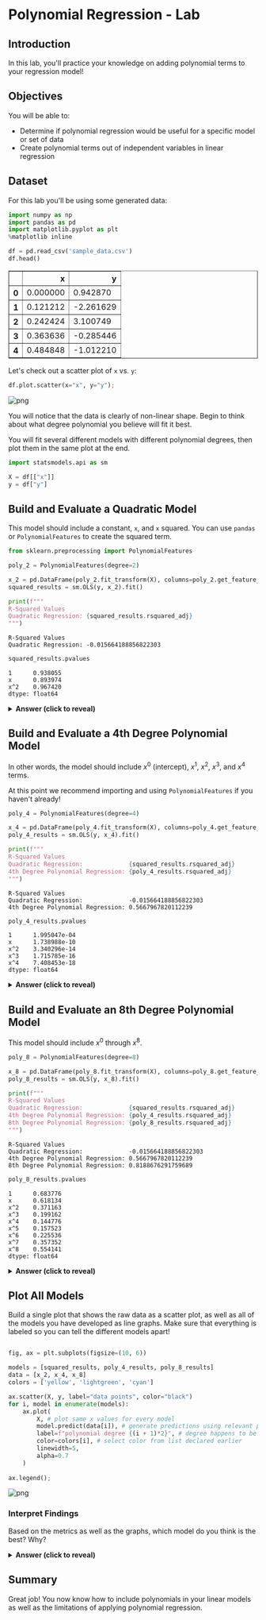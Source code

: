 # Polynomial Regression - Lab

## Introduction

In this lab, you'll practice your knowledge on adding polynomial terms to your regression model! 

## Objectives

You will be able to:

* Determine if polynomial regression would be useful for a specific model or set of data
* Create polynomial terms out of independent variables in linear regression

## Dataset

For this lab you'll be using some generated data:


```python
import numpy as np
import pandas as pd
import matplotlib.pyplot as plt
%matplotlib inline

df = pd.read_csv('sample_data.csv')
df.head()
```




<div>
<style scoped>
    .dataframe tbody tr th:only-of-type {
        vertical-align: middle;
    }

    .dataframe tbody tr th {
        vertical-align: top;
    }

    .dataframe thead th {
        text-align: right;
    }
</style>
<table border="1" class="dataframe">
  <thead>
    <tr style="text-align: right;">
      <th></th>
      <th>x</th>
      <th>y</th>
    </tr>
  </thead>
  <tbody>
    <tr>
      <th>0</th>
      <td>0.000000</td>
      <td>0.942870</td>
    </tr>
    <tr>
      <th>1</th>
      <td>0.121212</td>
      <td>-2.261629</td>
    </tr>
    <tr>
      <th>2</th>
      <td>0.242424</td>
      <td>3.100749</td>
    </tr>
    <tr>
      <th>3</th>
      <td>0.363636</td>
      <td>-0.285446</td>
    </tr>
    <tr>
      <th>4</th>
      <td>0.484848</td>
      <td>-1.012210</td>
    </tr>
  </tbody>
</table>
</div>



Let's check out a scatter plot of `x` vs. `y`: 


```python
df.plot.scatter(x="x", y="y");
```


    
![png](index_files/index_9_0.png)
    


You will notice that the data is clearly of non-linear shape. Begin to think about what degree polynomial you believe will fit it best.

You will fit several different models with different polynomial degrees, then plot them in the same plot at the end.


```python
import statsmodels.api as sm

X = df[["x"]]
y = df["y"]
```

## Build and Evaluate a Quadratic Model

This model should include a constant, `x`, and `x` squared. You can use `pandas` or `PolynomialFeatures` to create the squared term.


```python
from sklearn.preprocessing import PolynomialFeatures

poly_2 = PolynomialFeatures(degree=2)

x_2 = pd.DataFrame(poly_2.fit_transform(X), columns=poly_2.get_feature_names_out(["x"]))
squared_results = sm.OLS(y, x_2).fit()
```


```python
print(f"""
R-Squared Values
Quadratic Regression: {squared_results.rsquared_adj}
""")
```

    
    R-Squared Values
    Quadratic Regression: -0.015664188856822303
    



```python
squared_results.pvalues
```




    1      0.938055
    x      0.893974
    x^2    0.967420
    dtype: float64



<details>
    <summary style="cursor: pointer"><b>Answer (click to reveal)</b></summary>
    
This is not a good model. Because we have multiple terms and are explaining so little of the variance in `y`, we actually have a negative adjusted R-Squared.

None of the coefficients are statistically significant at an alpha of 0.05
    
</details>

## Build and Evaluate a 4th Degree Polynomial Model

In other words, the model should include $x^0$ (intercept), $x^1$, $x^2$, $x^3$, and $x^4$ terms.

At this point we recommend importing and using `PolynomialFeatures` if you haven't already!


```python
poly_4 = PolynomialFeatures(degree=4)

x_4 = pd.DataFrame(poly_4.fit_transform(X), columns=poly_4.get_feature_names_out(["x"]))
poly_4_results = sm.OLS(y, x_4).fit()
```


```python
print(f"""
R-Squared Values
Quadratic Regression:             {squared_results.rsquared_adj}
4th Degree Polynomial Regression: {poly_4_results.rsquared_adj}
""")
```

    
    R-Squared Values
    Quadratic Regression:             -0.015664188856822303
    4th Degree Polynomial Regression: 0.5667967820112239
    



```python
poly_4_results.pvalues
```




    1      1.995047e-04
    x      1.738988e-10
    x^2    3.340296e-14
    x^3    1.715785e-16
    x^4    7.408453e-18
    dtype: float64



<details>
    <summary style="cursor: pointer"><b>Answer (click to reveal)</b></summary>
    
This is much better. We are explaining 57-58% of the variance in the target and all of our coefficients are statistically significant at an alpha of 0.05.
    
</details>

## Build and Evaluate an 8th Degree Polynomial Model

This model should include $x^0$ through $x^8$.


```python
poly_8 = PolynomialFeatures(degree=8)

x_8 = pd.DataFrame(poly_8.fit_transform(X), columns=poly_8.get_feature_names_out(["x"]))
poly_8_results = sm.OLS(y, x_8).fit()
```


```python
print(f"""
R-Squared Values
Quadratic Regression:             {squared_results.rsquared_adj}
4th Degree Polynomial Regression: {poly_4_results.rsquared_adj}
8th Degree Polynomial Regression: {poly_8_results.rsquared_adj}
""")
```

    
    R-Squared Values
    Quadratic Regression:             -0.015664188856822303
    4th Degree Polynomial Regression: 0.5667967820112239
    8th Degree Polynomial Regression: 0.8188676291759689
    



```python
poly_8_results.pvalues
```




    1      0.683776
    x      0.618134
    x^2    0.371163
    x^3    0.199162
    x^4    0.144776
    x^5    0.157523
    x^6    0.225536
    x^7    0.357352
    x^8    0.554141
    dtype: float64



<details>
    <summary style="cursor: pointer"><b>Answer (click to reveal)</b></summary>
    
Our R-Squared is higher, but none of the coefficients are statistically significant at an alpha of 0.05 any more. If what we care about is an inferential understanding of the data, this is too high a degree of the polynomial.
    
</details>

## Plot All Models

Build a single plot that shows the raw data as a scatter plot, as well as all of the models you have developed as line graphs. Make sure that everything is labeled so you can tell the different models apart!


```python

fig, ax = plt.subplots(figsize=(10, 6))

models = [squared_results, poly_4_results, poly_8_results]
data = [x_2, x_4, x_8]
colors = ['yellow', 'lightgreen', 'cyan']

ax.scatter(X, y, label="data points", color="black")
for i, model in enumerate(models):
    ax.plot(
        X, # plot same x values for every model
        model.predict(data[i]), # generate predictions using relevant preprocessed data
        label=f"polynomial degree {(i + 1)*2}", # degree happens to be 2 times (i + 1)
        color=colors[i], # select color from list declared earlier
        linewidth=5,
        alpha=0.7
    )
    
ax.legend();
```


    
![png](index_files/index_28_0.png)
    


### Interpret Findings

Based on the metrics as well as the graphs, which model do you think is the best? Why?

<details>
    <summary style="cursor: pointer"><b>Answer (click to reveal)</b></summary>
    
The quadratic model (polynomial degree 2) is definitely not the best based on all of the evidence we have. It has the worst R-Squared, the coefficient p-values are not significant, and you can see from the graph that there is a lot of variance in the data that it is not picking up on.

Our visual inspection aligns with the worse R-Squared for the 4th degree polynomial compared to the 8th degree polynomial. The 4th degree polynomial is flatter and doesn't seem to capture the extremes of the data as well.
    
However if we wanted to interpret the coefficients, then only the 4th degree polynomial has statistically significant results. The interpretation would be challenging because of the number of terms, but we could apply some calculus techniques to describe inflection points.

Overall it appears that this dataset is not particularly well suited to an inferential linear regression approach, even with polynomial transformations. So the "best" model could be either the 4th or 8th degree polynomial depending on which aspect of the model is more important to you, but either way it will be challenging to translate it into insights for stakeholders.
    
</details>

## Summary

Great job! You now know how to include polynomials in your linear models as well as the limitations of applying polynomial regression. 
